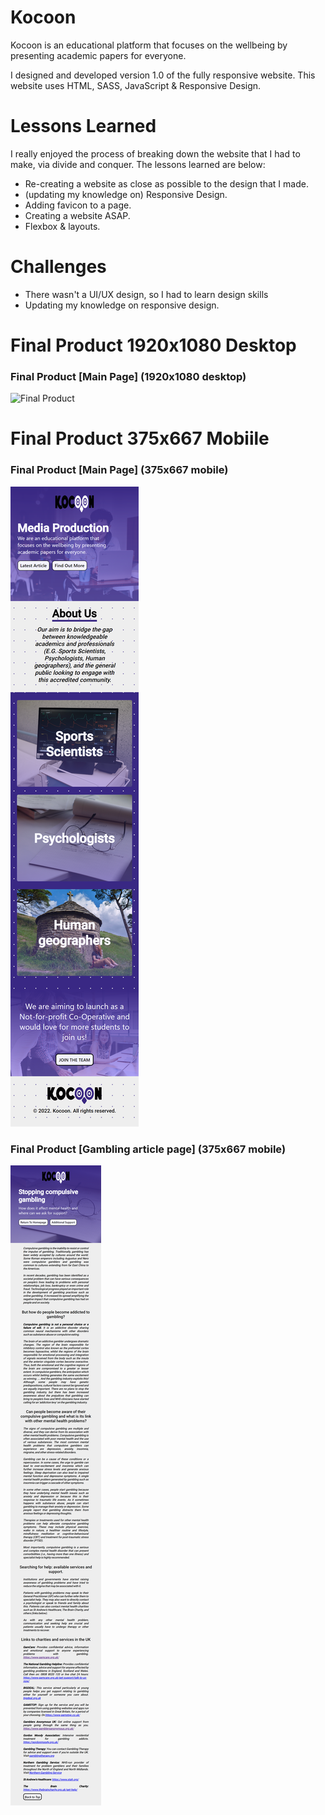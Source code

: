 # Kocoon
Kocoon is an educational platform that focuses on the wellbeing by presenting academic papers for everyone.

I designed and developed version 1.0 of the fully responsive website. This website uses HTML, SASS, JavaScript & Responsive Design.

# Lessons Learned

I really enjoyed the process of breaking down the website that I had to make, via divide and conquer. The lessons learned are below:

* Re-creating a website as close as possible to the design that I made.
* (updating my knowledge on) Responsive Design.
* Adding favicon to a page.
* Creating a website ASAP.
* Flexbox & layouts.

# Challenges

* There wasn't a UI/UX design, so I had to learn design skills
* Updating my knowledge on responsive design.


# Final Product 1920x1080 Desktop

### Final Product [Main Page] (1920x1080 desktop)
![Final Product](https://github.com/JoshuasProgramming/Kocoon/blob/main/images/Kocoon%201.png)

# Final Product 375x667 Mobiile 

### Final Product [Main Page] (375x667 mobile)
![Final Product](https://github.com/JoshuasProgramming/Kocoon/blob/main/images/Kocoon%202.png)

### Final Product [Gambling article page] (375x667 mobile)
![Final Product](https://github.com/JoshuasProgramming/Kocoon/blob/main/images/Kocoon%203.png)
